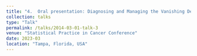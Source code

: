 ```yaml
---
title: "4.	Oral presentation: Diagnosing and Managing the Vanishing Deviance in High-dimensional Penalized Cox Regression"
collection: talks
type: "Talk"
permalink: /talks/2014-03-01-talk-3
venue: "Statistical Practice in Cancer Conference"
date: 2023-03
location: "Tampa, Florida, USA"
---
```




